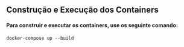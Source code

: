 ## Construção e Execução dos Containers
#### Para construir e executar os containers, use os seguinte comando:
```
docker-compose up --build
```